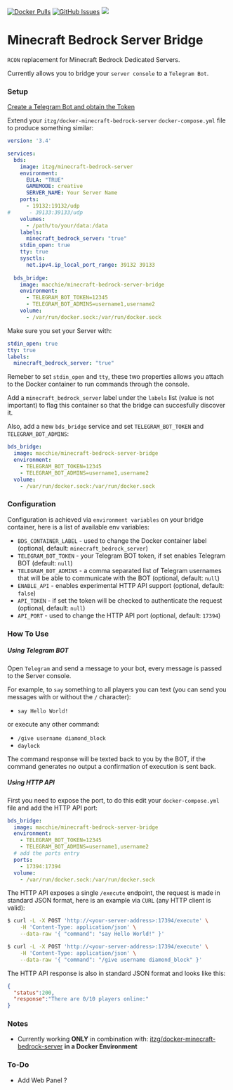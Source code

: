 [![Docker Pulls](https://img.shields.io/docker/pulls/macchie/minecraft-bedrock-server-bridge.svg)](https://hub.docker.com/r/macchie/minecraft-bedrock-server-bridge/)
[![GitHub Issues](https://img.shields.io/github/issues-raw/macchie/minecraft-bedrock-server-bridge.svg)](https://github.com/macchie/minecraft-bedrock-server-bridge/issues)
[![](https://img.shields.io/badge/Donate-Buy%20me%20a%20coffee-orange.svg)](https://www.buymeacoffee.com/macchie)
# Minecraft Bedrock Server Bridge

`RCON` replacement for Minecraft Bedrock Dedicated Servers.

Currently allows you to bridge your `server console` to a `Telegram Bot`.

### Setup

[Create a Telegram Bot and obtain the Token](https://core.telegram.org/bots#3-how-do-i-create-a-bot)

Extend your `itzg/docker-minecraft-bedrock-server` `docker-compose.yml` file to produce something similar:

```yaml
version: '3.4'

services:
  bds:
    image: itzg/minecraft-bedrock-server
    environment:
      EULA: "TRUE"
      GAMEMODE: creative
      SERVER_NAME: Your Server Name
    ports:
      - 19132:19132/udp
#      - 39133:39133/udp
    volumes:
      - /path/to/your/data:/data
    labels:
      minecraft_bedrock_server: "true"
    stdin_open: true
    tty: true
    sysctls:
      net.ipv4.ip_local_port_range: 39132 39133
  
  bds_bridge:
    image: macchie/minecraft-bedrock-server-bridge
    environment:
      - TELEGRAM_BOT_TOKEN=12345
      - TELEGRAM_BOT_ADMINS=username1,username2
    volume:
      - /var/run/docker.sock:/var/run/docker.sock
```

Make sure you set your Server with:

```yaml
stdin_open: true
tty: true
labels:
  minecraft_bedrock_server: "true"
```

Remeber to set `stdin_open` and `tty`, these two properties allows you attach to the Docker container to run commands through the console.

Add a `minecraft_bedrock_server` label under the `labels` list (value is not important) to flag this container so that the bridge can succesfully discover it.

Also, add a new `bds_bridge` service and set `TELEGRAM_BOT_TOKEN` and `TELEGRAM_BOT_ADMINS`:

```yaml
bds_bridge:
  image: macchie/minecraft-bedrock-server-bridge
  environment:
    - TELEGRAM_BOT_TOKEN=12345
    - TELEGRAM_BOT_ADMINS=username1,username2
  volume:
    - /var/run/docker.sock:/var/run/docker.sock
```

### Configuration

Configuration is achieved via `environment variables` on your bridge container, here is a list of available env variables:

- `BDS_CONTAINER_LABEL` - used to change the Docker container label (optional, default: `minecraft_bedrock_server`)
- `TELEGRAM_BOT_TOKEN` - your Telegram BOT token, if set enables Telegram BOT (default: `null`)
- `TELEGRAM_BOT_ADMINS` - a comma separated list of Telegram usernames that will be able to communicate with the BOT (optional, default: `null`)
- `ENABLE_API` - enables experimental HTTP API support (optional, default: `false`)
- `API_TOKEN` - if set the token will be checked to authenticate the request (optional, default: `null`)
- `API_PORT` - used to change the HTTP API port (optional, default: `17394`)

### How To Use

##### Using Telegram BOT

Open `Telegram` and send a message to your bot, every message is passed to the Server console.

For example, to `say` something to all players you can text (you can send you messages with or without the `/` character):

- `say Hello World!`

or execute any other command:

- `/give username diamond_block`
- `daylock`

The command response will be texted back to you by the BOT, if the command generates no output a confirmation of execution is sent back.

##### Using HTTP API

First you need to expose the port, to do this edit your `docker-compose.yml` file and add the HTTP API port:

```yaml
bds_bridge:
  image: macchie/minecraft-bedrock-server-bridge
  environment:
    - TELEGRAM_BOT_TOKEN=12345
    - TELEGRAM_BOT_ADMINS=username1,username2
  # add the ports entry
  ports:
    - 17394:17394
  volume:
    - /var/run/docker.sock:/var/run/docker.sock
```

The HTTP API exposes a single `/execute` endpoint, the request is made in standard JSON format, here is an example via `CURL` (any HTTP client is valid):

```bash
$ curl -L -X POST 'http://<your-server-address>:17394/execute' \
    -H 'Content-Type: application/json' \
    --data-raw '{ "command": "say Hello World!" }'
```

```bash
$ curl -L -X POST 'http://<your-server-address>:17394/execute' \
    -H 'Content-Type: application/json' \
    --data-raw '{ "command": "/give username diamond_block" }'
```

The HTTP API response is also in standard JSON format and looks like this:

```json
{
  "status":200,
  "response":"There are 0/10 players online:"
}
```

### Notes

- Currently working **ONLY** in combination with: [itzg/docker-minecraft-bedrock-server](https://github.com/itzg/docker-minecraft-bedrock-server) **in a Docker Environment**
### To-Do

- Add Web Panel ?

